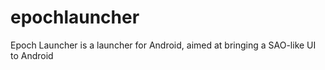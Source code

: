epochlauncher
=============

Epoch Launcher is a launcher for Android, aimed at bringing a SAO-like UI to Android
